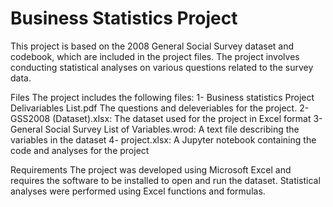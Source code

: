 # Business Statistics Project
This project is based on the 2008 General Social Survey dataset and codebook, which are included in the project files. 
The project involves conducting statistical analyses on various questions related to the survey data.


Files
The project includes the following files:
1- Business statistics Project Delivariables List.pdf  The questions and deleveriables for the project. 
2- GSS2008 (Dataset).xlsx: The dataset used for the project in Excel format
3- General Social Survey List of Variables.wrod: A text file describing the variables in the dataset
4- project.xlsx: A Jupyter notebook containing the code and analyses for the project


Requirements
The project was developed using Microsoft Excel and requires the software to be installed to open and run the dataset.
Statistical analyses were performed using Excel functions and formulas.
